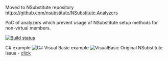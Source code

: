 Moved to NSubstitute repository https://github.com/nsubstitute/NSubstitute.Analyzers

PoC of analyzers which prevent usage of NSubstitute setup methods for non-virtual members.

[![Build status](https://ci.appveyor.com/api/projects/status/25wftxubqssxoggn/branch/dev?svg=true)](https://ci.appveyor.com/project/tpodolak/nsubstitute-analyzers/branch/dev)

C# example
![C#](https://i.imgur.com/BK06j1U.png)
Visual Basic example
![VisualBasic](https://i.imgur.com/SS9ZJds.png)
Original NSubstitute issue - [click](https://github.com/nsubstitute/NSubstitute/issues/328)


